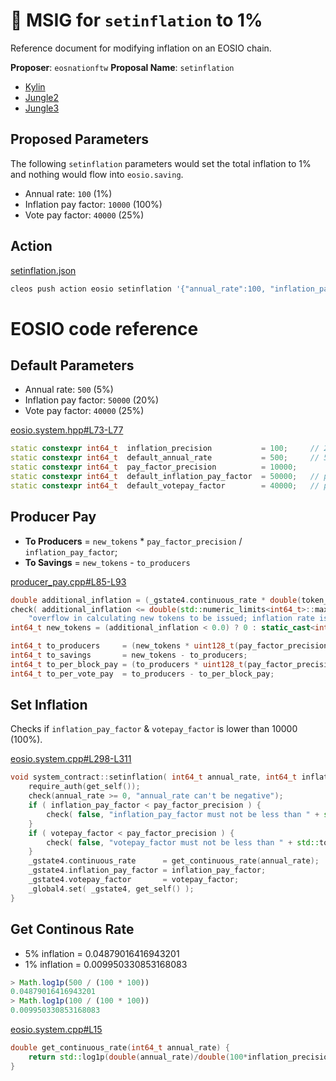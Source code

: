 # 🔑 MSIG for `setinflation` to 1%

Reference document for modifying inflation on an EOSIO chain.

**Proposer**: `eosnationftw`
**Proposal Name**: `setinflation`

- [Kylin](https://kylin.bloks.io/msig/eosnationftw/setinflation)
- [Jungle2](https://jungle.bloks.io/msig/eosnationftw/setinflation)
- [Jungle3](https://monitor3.jungletestnet.io/)

## Proposed Parameters

The following `setinflation` parameters would set the total inflation to 1% and nothing would flow into `eosio.saving`.

- Annual rate: `100` (1%)
- Inflation pay factor: `10000` (100%)
- Vote pay factor: `40000` (25%)

## Action

[setinflation.json](setinflation.json)

```bash
cleos push action eosio setinflation '{"annual_rate":100, "inflation_pay_factor":10000, "votepay_factor":40000}' -p eosio
```

# EOSIO code reference

## Default Parameters

- Annual rate: `500` (5%)
- Inflation pay factor: `50000` (20%)
- Vote pay factor: `40000` (25%)

[eosio.system.hpp#L73-L77](https://github.com/EOSIO/eosio.contracts/blob/7109f002fa9afff18edcafce5c32b224a21eef98/contracts/eosio.system/include/eosio.system/eosio.system.hpp#L73-L77)

```c++
static constexpr int64_t  inflation_precision           = 100;     // 2 decimals
static constexpr int64_t  default_annual_rate           = 500;     // 5% annual rate
static constexpr int64_t  pay_factor_precision          = 10000;
static constexpr int64_t  default_inflation_pay_factor  = 50000;   // producers pay share = 10000 / 50000 = 20% of the inflation
static constexpr int64_t  default_votepay_factor        = 40000;   // per-block pay share = 10000 / 40000 = 25% of the producer pay
```

## Producer Pay

- **To Producers** = `new_tokens` * `pay_factor_precision` / `inflation_pay_factor`;
- **To Savings** = `new_tokens` - `to_producers`

[producer_pay.cpp#L85-L93](https://github.com/EOSIO/eosio.contracts/blob/7109f002fa9afff18edcafce5c32b224a21eef98/contracts/eosio.system/src/producer_pay.cpp#L85-L93)

```c++
double additional_inflation = (_gstate4.continuous_rate * double(token_supply.amount) * double(usecs_since_last_fill)) / double(useconds_per_year);
check( additional_inflation <= double(std::numeric_limits<int64_t>::max() - ((1ll << 10) - 1)),
    "overflow in calculating new tokens to be issued; inflation rate is too high" );
int64_t new_tokens = (additional_inflation < 0.0) ? 0 : static_cast<int64_t>(additional_inflation);

int64_t to_producers     = (new_tokens * uint128_t(pay_factor_precision)) / _gstate4.inflation_pay_factor;
int64_t to_savings       = new_tokens - to_producers;
int64_t to_per_block_pay = (to_producers * uint128_t(pay_factor_precision)) / _gstate4.votepay_factor;
int64_t to_per_vote_pay  = to_producers - to_per_block_pay;
```

## Set Inflation

Checks if `inflation_pay_factor` & `votepay_factor` is lower than 10000 (100%).

[eosio.system.cpp#L298-L311](https://github.com/EOSIO/eosio.contracts/blob/v1.8.3/contracts/eosio.system/src/eosio.system.cpp#L298-L311)

```c++
void system_contract::setinflation( int64_t annual_rate, int64_t inflation_pay_factor, int64_t votepay_factor ) {
    require_auth(get_self());
    check(annual_rate >= 0, "annual_rate can't be negative");
    if ( inflation_pay_factor < pay_factor_precision ) {
        check( false, "inflation_pay_factor must not be less than " + std::to_string(pay_factor_precision) );
    }
    if ( votepay_factor < pay_factor_precision ) {
        check( false, "votepay_factor must not be less than " + std::to_string(pay_factor_precision) );
    }
    _gstate4.continuous_rate      = get_continuous_rate(annual_rate);
    _gstate4.inflation_pay_factor = inflation_pay_factor;
    _gstate4.votepay_factor       = votepay_factor;
    _global4.set( _gstate4, get_self() );
}
```

## Get Continous Rate

- 5% inflation = 0.04879016416943201
- 1% inflation = 0.009950330853168083

```js
> Math.log1p(500 / (100 * 100))
0.04879016416943201
> Math.log1p(100 / (100 * 100))
0.009950330853168083
```

[eosio.system.cpp#L15](https://github.com/EOSIO/eosio.contracts/blob/v1.8.3/contracts/eosio.system/src/eosio.system.cpp#L15)

```c++
double get_continuous_rate(int64_t annual_rate) {
    return std::log1p(double(annual_rate)/double(100*inflation_precision));
}
```
